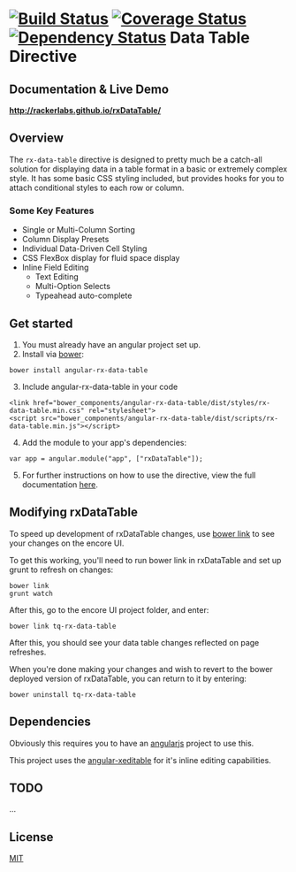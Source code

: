 [![Build Status](https://api.travis-ci.org/rackerlabs/rxDataTable.png)](https://travis-ci.org/rackerlabs/rxDataTable)
[![Coverage Status](https://coveralls.io/repos/rackerlabs/rxDataTable/badge.png?branch=master)](https://coveralls.io/r/rackerlabs/rxDataTable?branch=master)
[![Dependency Status](https://david-dm.org/rackerlabs/rxDataTable.png)](https://david-dm.org/rackerlabs/rxDataTable.png)
Data Table Directive
==========================

## Documentation & Live Demo
**http://rackerlabs.github.io/rxDataTable/**

## Overview
The `rx-data-table` directive is designed to pretty much be a catch-all
solution for displaying data in a table format in a basic or extremely
complex style. It has some basic CSS styling included, but provides hooks
for you to attach conditional styles to each row or column.

### Some Key Features
- Single or Multi-Column Sorting
- Column Display Presets
- Individual Data-Driven Cell Styling
- CSS FlexBox display for fluid space display
- Inline Field Editing
    - Text Editing
    - Multi-Option Selects
    - Typeahead auto-complete

## Get started

1. You must already have an angular project set up.
2. Install via [bower](http://bower.io):
```
bower install angular-rx-data-table
```
3. Include angular-rx-data-table in your code
```
<link href="bower_components/angular-rx-data-table/dist/styles/rx-data-table.min.css" rel="stylesheet">
<script src="bower_components/angular-rx-data-table/dist/scripts/rx-data-table.min.js"></script>
```
4. Add the module to your app's dependencies:
```
var app = angular.module("app", ["rxDataTable"]);
```
5. For further instructions on how to use the directive, view the full
   documentation [here](http://rackerlabs.github.io/rxDataTable).

## Modifying rxDataTable

To speed up development of rxDataTable changes, use [bower link](https://bower.io/docs/api/#link) to see your changes on the encore UI.

To get this working, you'll need to run bower link in rxDataTable and set up grunt to refresh on changes:
```
bower link
grunt watch
```

After this, go to the encore UI project folder, and enter:
```
bower link tq-rx-data-table
```

After this, you should see your data table changes reflected on page refreshes.

When you're done making your changes and wish to revert to the bower deployed version of rxDataTable, you can return to it by entering:
```
bower uninstall tq-rx-data-table
```

## Dependencies

Obviously this requires you to have an [angularjs](http://angularjs.org/)
project to use this.

This project uses the [angular-xeditable](http://vitalets.github.io/angular-xeditable/ "angular-xeditable homepage") for it's inline editing capabilities.

## TODO
...
## License

[MIT](./LICENSE.md)
